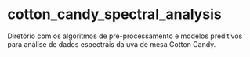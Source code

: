 # cotton_candy_spectral_analysis
Diretório com os algoritmos de pré-processamento e modelos preditivos para análise de dados espectrais da uva de mesa Cotton Candy.
